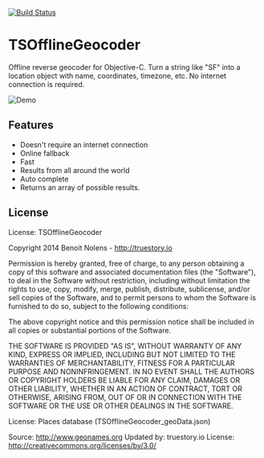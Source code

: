 [![Build Status](https://travis-ci.org/bnolens/TSOfflineGeocoder.svg?branch=master)](https://travis-ci.org/bnolens/TSOfflineGeocoder)

# TSOfflineGeocoder

Offline reverse geocoder for Objective-C.
Turn a string like "SF" into a location object with name, coordinates, timezone, etc. No internet connection is required.

![Demo](https://cloud.githubusercontent.com/assets/221925/9855012/20155d6a-5b0c-11e5-8f70-353f7f71debc.gif "Demo")

## Features
- Doesn't require an internet connection
- Online fallback
- Fast
- Results from all around the world
- Auto complete
- Returns an array of possible results.

## License

License: TSOfflineGeocoder

Copyright 2014 Benoit Nolens - http://truestory.io

Permission is hereby granted, free of charge, to any person obtaining
a copy of this software and associated documentation files (the
"Software"), to deal in the Software without restriction, including
without limitation the rights to use, copy, modify, merge, publish,
distribute, sublicense, and/or sell copies of the Software, and to
permit persons to whom the Software is furnished to do so, subject to
the following conditions:

The above copyright notice and this permission notice shall be
included in all copies or substantial portions of the Software.

THE SOFTWARE IS PROVIDED "AS IS", WITHOUT WARRANTY OF ANY KIND,
EXPRESS OR IMPLIED, INCLUDING BUT NOT LIMITED TO THE WARRANTIES OF
MERCHANTABILITY, FITNESS FOR A PARTICULAR PURPOSE AND
NONINFRINGEMENT. IN NO EVENT SHALL THE AUTHORS OR COPYRIGHT HOLDERS BE
LIABLE FOR ANY CLAIM, DAMAGES OR OTHER LIABILITY, WHETHER IN AN ACTION
OF CONTRACT, TORT OR OTHERWISE, ARISING FROM, OUT OF OR IN CONNECTION
WITH THE SOFTWARE OR THE USE OR OTHER DEALINGS IN THE SOFTWARE.


License: Places database (TSOfflineGeocoder_geoData.json)

 Source: http://www.geonames.org
 Updated by: truestory.io
 License: http://creativecommons.org/licenses/by/3.0/
